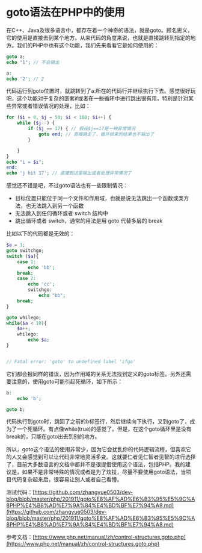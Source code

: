 # goto语法在PHP中的使用

在C++、Java及很多语言中，都存在着一个神奇的语法，就是goto。顾名思义，它的使用是直接去到某个地方。从来代码的角度来说，也就是直接跳转到指定的地方。我们的PHP中也有这个功能，我们先来看看它是如何使用的：

```php
goto a;
echo "1"; // 不会输出

a:
echo '2'; // 2
```

代码运行到goto位置时，就跳转到了a:所在的代码行并继续执行下去。感觉很好玩吧，这个功能对于复杂的嵌套if或者在一些循环中进行跳出很有用，特别是针对某些异常或者错误情况的处理，比如：

```php
for ($i = 0, $j = 50; $i < 100; $i++) {
    while ($j--) {
        if ($j == 17) { // 假设$j==17是一种异常情况
            goto end; // 直接跳走了，循环结束的结果也不输出了
        }

    }
}
echo "i = $i";
end:
echo 'j hit 17'; // 直接到这里输出或者处理异常情况了
```

感觉还不错是吧，不过goto语法也有一些限制情况：

- 目标位置只能位于同一个文件和作用域，也就是说无法跳出一个函数或类方法，也无法跳入到另一个函数
- 无法跳入到任何循环或者 switch 结构中
- 跳出循环或者 switch，通常的用法是用 goto 代替多层的 break

比如以下的代码都是无效的：

```php
$a = 1;
goto switchgo;
switch ($a){
    case 1:
        echo 'bb';
    break;
    case 2:
        echo 'cc';
        switchgo:
            echo "bb";
    break;
}

goto whilego;
while($a < 10){
    $a++;
    whilego:
        echo $a;
}


// Fatal error: 'goto' to undefined label 'ifgo' 
```

它们都会报同样的错误，因为作用域的关系无法找到定义的goto标签。另外还需要注意的，使用goto可能引起死循环，如下所示：

```php
b:
    echo 'b';

goto b;
```

代码执行到goto时，跳回了之前的b标签行，然后继续向下执行，又到goto了，成为了一个死循环。有点像while(true)的感觉了。但是，在这个goto循环里是没有break的，只能在goto出去到别的地方。

所以，goto这个语法的使用非常少，因为它会扰乱你的代码逻辑流程，但喜欢它的人又会感觉到可以让代码非常地灵活多变。这就要仁者见仁智者见智的进行选择了，目前大多数语言的文档中都并不是很提倡使用这个语法，包括PHP。我的建议是，如果不是非常特殊的情况或者是为了炫技，尽量不要使用goto语法，当项目代码复杂起来后，很容易让别人或者自己看懵。

测试代码：[https://github.com/zhangyue0503/dev-blog/blob/master/php/201911/goto%E8%AF%AD%E6%B3%95%E5%9C%A8PHP%E4%B8%AD%E7%9A%84%E4%BD%BF%E7%94%A8.md](https://github.com/zhangyue0503/dev-blog/blob/master/php/201911/goto%E8%AF%AD%E6%B3%95%E5%9C%A8PHP%E4%B8%AD%E7%9A%84%E4%BD%BF%E7%94%A8.md)

参考文档：[https://www.php.net/manual/zh/control-structures.goto.php](https://www.php.net/manual/zh/control-structures.goto.php)
